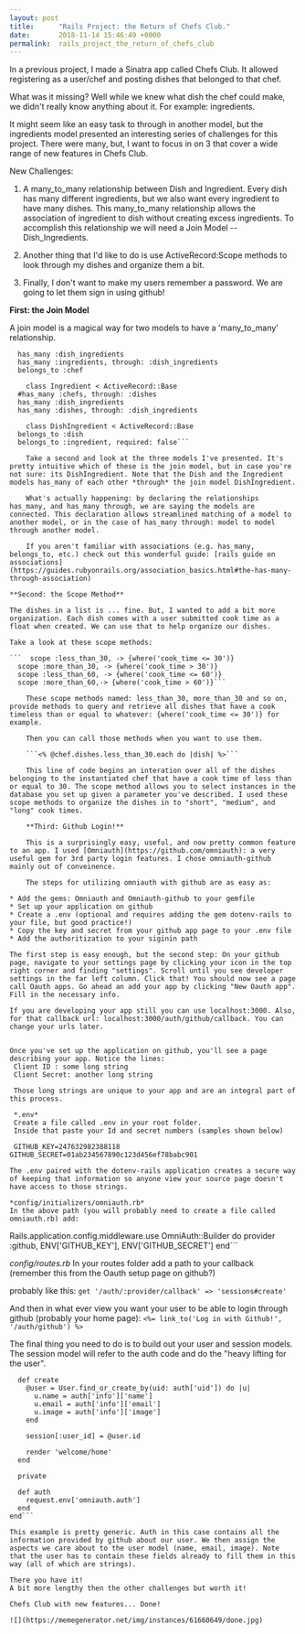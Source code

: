 ```yaml
---
layout: post
title:      "Rails Project: the Return of Chefs Club."
date:       2018-11-14 15:46:49 +0000
permalink:  rails_project_the_return_of_chefs_club
---
```



In a previous project, I made a Sinatra app called Chefs Club. It allowed registering as a user/chef and posting dishes that belonged to that chef. 

What was it missing?
Well while we knew what dish the chef could make, we didn't really know anything about it. For example: ingredients.

It might seem like an easy task to through in another model, but the ingredients model presented an interesting series of challenges for this project. There were many, but, I want to focus in on 3 that cover a wide range of new features in Chefs Club.

New Challenges:
1. A many_to_many relationship between Dish and Ingredient. Every dish has many different ingredients, but we also want every ingredient to have many dishes. This many_to_many relationship allows the association of ingredient to dish without creating excess ingredients. To accomplish this relationship we will need a Join Model -- Dish_Ingredients.

2. Another thing that I'd like to do is use ActiveRecord:Scope methods to look through my dishes and organize them a bit. 

3. Finally, I don't want to make my users remember a password. We are going to let them sign in using github!

**First: the Join Model**

A join model is a magical way for two models to have a 'many_to_many' relationship.

```class Dish < ActiveRecord::Base
  has_many :dish_ingredients
  has_many :ingredients, through: :dish_ingredients
  belongs_to :chef
	
	class Ingredient < ActiveRecord::Base
  #has_many :chefs, through: :dishes
  has_many :dish_ingredients
  has_many :dishes, through: :dish_ingredients
	
	class DishIngredient < ActiveRecord::Base
  belongs_to :dish
  belongs_to :ingredient, required: false```
	
	Take a second and look at the three models I've presented. It's pretty intuitive which of these is the join model, but in case you're not sure: its DishIngredient. Note that the Dish and the Ingredient models has_many of each other *through* the join model DishIngredient.
	
	What's actually happening: by declaring the relationships has_many, and has_many through, we are saying the models are connected. This declaration allows streamlined matching of a model to another model, or in the case of has_many through: model to model through another model.
	
	If you aren't familiar with associations (e.g. has_many, belongs_to, etc.) check out this wonderful guide: [rails guide on associations](https://guides.rubyonrails.org/association_basics.html#the-has-many-through-association)
	
**Second: the Scope Method**

The dishes in a list is ... fine. But, I wanted to add a bit more organization. Each dish comes with a user submitted cook time as a float when created. We can use that to help organize our dishes.

Take a look at these scope methods:

```  scope :less_than_30, -> {where('cook_time <= 30')}
  scope :more_than_30, -> {where('cook_time > 30')}
  scope :less_than_60, -> {where('cook_time <= 60')}
  scope :more_than_60,-> {where('cook_time > 60')}```
	
	These scope methods named: less_than_30, more_than_30 and so on, provide methods to query and retrieve all dishes that have a cook timeless than or equal to whatever: {where('cook_time <= 30')} for example.
	
	Then you can call those methods when you want to use them.
	
	```<% @chef.dishes.less_than_30.each do |dish| %>```
	
	This line of code begins an interation over all of the dishes belonging to the instantiated chef that have a cook time of less than or equal to 30. The scope method allows you to select instances in the database you set up given a parameter you've described. I used these scope methods to organize the dishes in to "short", "medium", and "long" cook times. 
	
	**Third: Github Login!**
	
	This is a surprisingly easy, useful, and now pretty common feature to an app. I used [Omniauth](https://github.com/omniauth): a very useful gem for 3rd party login features. I chose omniauth-github mainly out of conveinence. 
	
	The steps for utilizing omniauth with github are as easy as:
	
* Add the gems: Omniauth and Omniauth-github to your gemfile
* Set up your application on github
* Create a .env (optional and requires adding the gem dotenv-rails to your file, but good practice!)
* Copy the key and secret from your github app page to your .env file
* Add the authoritization to your siginin path

The first step is easy enough, but the second step: On your github page, navigate to your settings page by clicking your icon in the top right corner and finding "settings". Scroll until you see developer settings in the far left column. Click that! You should now see a page call Oauth apps. Go ahead an add your app by clicking "New Oauth app". Fill in the necessary info. 

If you are developing your app still you can use localhost:3000. Also, for that callback url: localhost:3000/auth/github/callback. You can change your urls later.


Once you've set up the application on github, you'll see a page describing your app. Notice the lines:
 Client ID : some long string
 Client Secret: another long string
 
 Those long strings are unique to your app and are an integral part of this process.
 
 *.env*
 Create a file called .env in your root folder.
 Inside that paste your Id and secret numbers (samples shown below)
 
 GITHUB_KEY=247632982388118
GITHUB_SECRET=01ab234567890c123d456ef78babc901

The .env paired with the dotenv-rails application creates a secure way of keeping that information so anyone view your source page doesn't have access to those strings.

*config/initializers/omniauth.rb*
In the above path (you will probably need to create a file called omniauth.rb) add: 
```
Rails.application.config.middleware.use OmniAuth::Builder do
  provider :github, ENV['GITHUB_KEY'], ENV['GITHUB_SECRET']
end```

*config/routes.rb*
In your routes folder add a path to your callback (remember this from the Oauth setup page on github?)

probably like this:
 ```get '/auth/:provider/callback' => 'sessions#create'```
 
And then in what ever view you want your user to be able to login through github (probably your home page):
```<%= link_to('Log in with Github!', '/auth/github') %>```

The final thing you need to do is to build out your user and session models. The session model will refer to the auth code and do the "heavy lifting for the user".

```class SessionsController < ApplicationController
  def create
    @user = User.find_or_create_by(uid: auth['uid']) do |u|
      u.name = auth['info']['name']
      u.email = auth['info']['email']
      u.image = auth['info']['image']
    end
 
    session[:user_id] = @user.id
 
    render 'welcome/home'
  end
 
  private
 
  def auth
    request.env['omniauth.auth']
  end
end```

This example is pretty generic. Auth in this case contains all the information provided by github about our user. We then assign the aspects we care about to the user model (name, email, image). Note that the user has to contain these fields already to fill them in this way (all of which are strings).

There you have it!
A bit more lengthy then the other challenges but worth it! 

Chefs Club with new features... Done!

![](https://memegenerator.net/img/instances/61660649/done.jpg)



 
 
 







	
	
	

	
	
	
	




